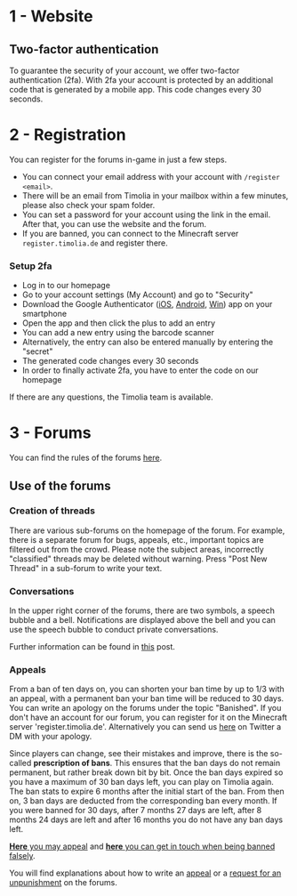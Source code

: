 # 1 - Website

## Two-factor authentication
To guarantee the security of your account, we offer two-factor authentication (2fa).
With 2fa your account is protected by an additional code that is generated by a mobile app.
This code changes every 30 seconds.

# 2 - Registration
You can register for the forums in-game in just a few steps.
- You can connect your email address with your account with `/register <email>`.
- There will be an email from Timolia in your mailbox within a few minutes, please also check your spam folder.
- You can set a password for your account using the link in the email. After that, you can use the website and the forum.
- If you are banned, you can connect to the Minecraft server `register.timolia.de` and register there.

### Setup 2fa
- Log in to our homepage
- Go to your account settings (My Account) and go to "Security"
- Download the Google Authenticator ([iOS](https://itunes.apple.com/de/app/google-authenticator/id388497605), [Android](https://play.google.com/store/apps/details?id=com.google.android.apps.authenticator2), [Win](https://www.microsoft.com/de-de/store/p/microsoft-authenticator/9nblgggzmcj6)) app on your smartphone
- Open the app and then click the plus to add an entry
- You can add a new entry using the barcode scanner
- Alternatively, the entry can also be entered manually by entering the "secret"
- The generated code changes every 30 seconds
- In order to finally activate 2fa, you have to enter the code on our homepage

If there are any questions, the Timolia team is available.

# 3 - Forums
You can find the rules of the forums [here](/rules/forum/).


## Use of the forums

### Creation of threads
There are various sub-forums on the homepage of the forum.
For example, there is a separate forum for bugs, appeals, etc., important topics are filtered out from the crowd.
Please note the subject areas, incorrectly "classified" threads may be deleted without warning.
Press "Post New Thread" in a sub-forum to write your text.

### Conversations
In the upper right corner of the forums, there are two symbols, a speech bubble and a bell.
Notifications are displayed above the bell and you can use the speech bubble to conduct private conversations.

Further information can be found in <a href="https://forum.timolia.de/threads/die-neue-website.38/" target="_blank">this</a> post.

### Appeals
From a ban of ten days on, you can shorten your ban time by up to 1/3 with an appeal, with a permanent ban your 
ban time will be reduced to 30 days. You can write an apology on the forums under the topic "Banished". 
If you don't have an account for our forum, you can register for it on the Minecraft server 'register.timolia.de'.
Alternatively you can send 
us <a href="https://twitter.com/messages/compose?recipient_id=385909409" target="_blank">here</a> on Twitter a DM 
with your apology.

Since players can change, see their mistakes and improve, there is the so-called <strong>prescription of bans</strong>. 
This ensures that the ban days do not remain permanent, but rather break down bit by bit. Once the ban days expired 
so you have a maximum of 30 ban days left, you can play on Timolia again. The ban stats to expire 6 months after the 
initial start of the ban. From then on, 3 ban days are deducted from the corresponding ban every month. If you were 
banned for 30 days, after 7 months 27 days are left, after 8 months 24 days are left and after 16 months you do not have any ban days left.

[**Here** you may appeal](https://forum.timolia.de/forums/entschuldigungen.49/) and [**here** you can get in touch when being banned falsely](https://forum.timolia.de/forums/zu-unrecht-gebannt.122/).

You will find explanations about how to write an [appeal](https://forum.timolia.de/threads/einen-entbannungsantrag-schreiben.21927/#post-77036) or
a [request for an unpunishment](https://forum.timolia.de/threads/einen-entbannungsantrag-schreiben.21927/#post-77037) on the forums.